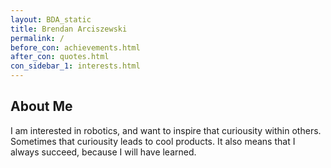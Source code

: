 ```yaml
---
layout: BDA_static
title: Brendan Arciszewski
permalink: /
before_con: achievements.html
after_con: quotes.html
con_sidebar_1: interests.html
---
```

## About Me
I am interested in robotics, and want to inspire that curiousity within others. Sometimes that curiousity leads to cool products. It also means that I always succeed, because I will have learned.